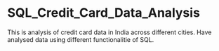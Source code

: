 # SQL_Credit_Card_Data_Analysis
This is analysis of credit card data in India across different cities. Have analysed data using different functionalitie of SQL.

